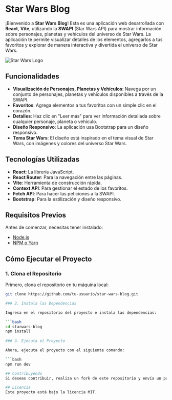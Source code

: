 # Star Wars Blog

¡Bienvenido a **Star Wars Blog**! Esta es una aplicación web desarrollada con **React**, **Vite**, utilizando la **SWAPI** (Star Wars API) para mostrar información sobre personajes, planetas y vehículos del universo de Star Wars. La aplicación te permite visualizar detalles de los elementos, agregarlos a tus favoritos y explorar de manera interactiva y divertida el universo de Star Wars.

![Star Wars Logo](https://pngimg.com/uploads/star_wars_logo/star_wars_logo_PNG12.png)

## Funcionalidades

- **Visualización de Personajes, Planetas y Vehículos**: Navega por un conjunto de personajes, planetas y vehículos disponibles a través de la SWAPI.
- **Favoritos**: Agrega elementos a tus favoritos con un simple clic en el corazón.
- **Detalles**: Haz clic en "Leer más" para ver información detallada sobre cualquier personaje, planeta o vehículo.
- **Diseño Responsivo**: La aplicación usa Bootstrap para un diseño responsivo.
- **Tema Star Wars**: El diseño está inspirado en el tema visual de Star Wars, con imágenes y colores del universo Star Wars.

## Tecnologías Utilizadas

- **React**: La librería JavaScript.
- **React Router**: Para la navegación entre las páginas.
- **Vite**: Herramienta de construcción rápida.
- **Context API**: Para gestionar el estado de los favoritos.
- **Fetch API**: Para hacer las peticiones a la SWAPI.
- **Bootstrap**: Para la estilización y diseño responsivo.

## Requisitos Previos

Antes de comenzar, necesitas tener instalado:

- [Node.js](https://nodejs.org/)
- [NPM o Yarn](https://www.npmjs.com/)

## Cómo Ejecutar el Proyecto

### 1. Clona el Repositorio

Primero, clona el repositorio en tu máquina local:

```bash
git clone https://github.com/tu-usuario/star-wars-blog.git

### 2. Instala las Dependencias

Ingresa en el repositorio del proyecto e instala las dependencias:

```bash
cd starwars-blog
npm install
   
### 3. Ejecuta el Proyecto

Ahora, ejecuta el proyecto con el siguiente comando:

```bash
npm run dev

## Contribuyendo
Si deseas contribuir, realiza un fork de este repositorio y envía un pull request.

## Licencia
Este proyecto está bajo la licencia MIT.

